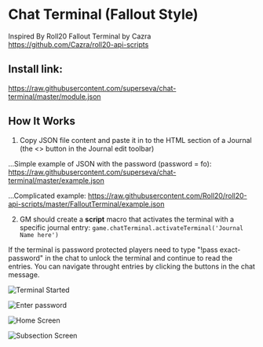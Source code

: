 # Chat Terminal (Fallout Style)

Inspired By Roll20 Fallout Terminal by Cazra
https://github.com/Cazra/roll20-api-scripts

## Install link: 

https://raw.githubusercontent.com/superseva/chat-terminal/master/module.json

## How It Works

1. Copy JSON file content and paste it in to the HTML section of a Journal
(the <> button in the Journal edit toolbar)

...Simple example of JSON with the password (password = fo): https://raw.githubusercontent.com/superseva/chat-terminal/master/example.json

...Complicated example: https://raw.githubusercontent.com/Roll20/roll20-api-scripts/master/FalloutTerminal/example.json 

2. GM should create a **script** macro that activates the terminal with a specific journal entry:
``` game.chatTerminal.activateTerminal('Journal Name here') ```

If the terminal is password protected players need to type "!pass exact-password" in the chat to unlock the terminal and continue to read the entries. You can navigate throught entries by clicking the buttons in the chat message.

![Terminal Started](https://github.com/superseva/chat-terminal/blob/db31d8214c63153a293096b81db2dc4ced62d1c4/Foundry_Virtual_Tabletop_DkaNcDgmar.png)

![Enter password](https://github.com/superseva/chat-terminal/blob/7ce80a2901ee439b9b8cfd3cd7dc194364ad3bb2/Foundry_Virtual_Tabletop_u4yKUq35t6.png)

![Home Screen](https://github.com/superseva/chat-terminal/blob/7ce80a2901ee439b9b8cfd3cd7dc194364ad3bb2/Foundry_Virtual_Tabletop_YImk0kVhPw.png)

![Subsection Screen](https://github.com/superseva/chat-terminal/blob/7ce80a2901ee439b9b8cfd3cd7dc194364ad3bb2/Foundry_Virtual_Tabletop_afLCvqxru2.png)

